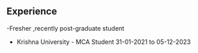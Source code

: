 ## Experience
-Fresher ,recently post-graduate student
- Krishna University - MCA Student 31-01-2021  to 05-12-2023
